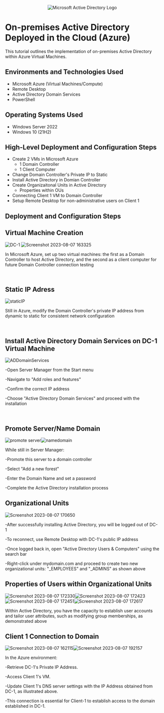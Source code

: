 <p align="center">
<img src="https://i.imgur.com/pU5A58S.png" alt="Microsoft Active Directory Logo"/>
</p>

<h1>On-premises Active Directory Deployed in the Cloud (Azure)</h1>
This tutorial outlines the implementation of on-premises Active Directory within Azure Virtual Machines.<br />



<h2>Environments and Technologies Used</h2>

- Microsoft Azure (Virtual Machines/Compute)
- Remote Desktop
- Active Directory Domain Services
- PowerShell

<h2>Operating Systems Used </h2>

- Windows Server 2022
- Windows 10 (21H2)

<h2>High-Level Deployment and Configuration Steps</h2>

- Create 2 VMs in Microsoft Azure
    - 1 Domain Controller
    - 1 Client Computer
- Change Domain Controller's Private IP to Static 
- Install Active Directory in Domian Controller 
- Create Organizaitonal Units in Active Directory
    - Properties within OUs
- Connecting Client 1 VM to Domain Controller
- Setup Remote Desktop for non-administrative users on Client 1

<h2>Deployment and Configuration Steps</h2>

<p>
<h2>Virtual Machine Creation</h2>


  ![DC-1](https://github.com/ryanhuntercarline/configure-ad/assets/141659465/9cebca24-eca0-4dac-9baf-fdfd212c4fd0) ![Screenshot 2023-08-07 163325](https://github.com/ryanhuntercarline/configure-ad/assets/141659465/c985f9d3-eed5-4b2d-9366-2d0ced4c71b6)


</p>
<p>

In Microsoft Azure, set up two virtual machines: the first as a Domain Controller to host Active Directory, and the second as a client computer for future Domain Controller connection testing
</p>
<br />
<h2>Static IP Adress</h2>

<p>

  ![staticIP](https://github.com/ryanhuntercarline/configure-ad/assets/141659465/64b4acd9-4f31-41dc-a3a7-3e48ebb93fcd)

</p>
<p>
Still in Azure, modify the Domain Controller's private IP address from dynamic to static for consistent network configuration
</p>
<br />


<p>
<h2>Install Active Directory Domain Services on DC-1 Virtual Machine</h2>

![ADDomainServices](https://github.com/ryanhuntercarline/configure-ad/assets/141659465/b3e31dde-0548-4759-9169-c72ea5f22d17)

</p>
<p>
-Open Server Manager from the Start menu

-Navigate to "Add roles and features"

-Confirm the correct IP address

-Choose "Active Directory Domain Services" and proceed with the installation
</p>
<br />

<h2>Promote Server/Name Domain</h2>

![promote server](https://github.com/ryanhuntercarline/configure-ad/assets/141659465/3ef594e1-8241-4418-b1c0-7afe2121e10e)![namedomain](https://github.com/ryanhuntercarline/configure-ad/assets/141659465/68e12b32-8840-4abc-88d3-c12a4f6ded89)

</p>
<p>
While still in Server Manager:

-Promote this server to a domain controller

-Select "Add a new forest"

-Enter the Domain Name and set a password

-Complete the Active Directory installation process
</p>

<h2>Organizational Units</h2>

![Screenshot 2023-08-07 170650](https://github.com/ryanhuntercarline/configure-ad/assets/141659465/8d0207cb-a211-4620-822b-b3a1667d89b8)

</p>
<p>

-After successfully installing Active Directory, you will be logged out of DC-1 

-To reconnect, use Remote Desktop with DC-1's public IP address 

-Once logged back in, open "Active Directory Users & Computers" using the search bar

-Right-click under mydomain.com and proceed to create two new organizational units: "_EMPLOYEES" and "_ADMINS" as shown above
</p>

<h2>Properties of Users within Organizational Units</h2>

![Screenshot 2023-08-07 172330](https://github.com/ryanhuntercarline/configure-ad/assets/141659465/8821622b-f7d4-4d2d-b8f6-03b47d6b022f)![Screenshot 2023-08-07 172423](https://github.com/ryanhuntercarline/configure-ad/assets/141659465/31671082-b166-4101-b420-3cab66383d99)![Screenshot 2023-08-07 172451](https://github.com/ryanhuntercarline/configure-ad/assets/141659465/207e654a-891c-4195-91b2-648f72a117b6)![Screenshot 2023-08-07 172617](https://github.com/ryanhuntercarline/configure-ad/assets/141659465/be1fa41d-781c-478c-a382-e0e35836f9d7)

Within Active Directory, you have the capacity to establish user accounts and tailor user attributes, such as modifying group memberships, as demonstrated above

</p>
<p>
    

<h2>Client 1 Connection to Domain</h2>

![Screenshot 2023-08-07 162115](https://github.com/ryanhuntercarline/configure-ad/assets/141659465/822a45ab-e821-40c2-99fc-0dc4deddfc03)![Screenshot 2023-08-07 192157](https://github.com/ryanhuntercarline/configure-ad/assets/141659465/62bede51-238d-4777-af53-94139d8b379f)

In the Azure environment:

-Retrieve DC-1's Private IP Address.

-Access Client 1's VM.

-Update Client 1's DNS server settings with the IP Address obtained from DC-1, as illustrated above.

-This connection is essential for Client-1 to establish access to the domain established in DC-1.
